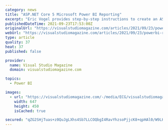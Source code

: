 ```yaml
---
category: news
title: "ASP.NET Core 5 Microsoft Power BI Reporting"
excerpt: "Eric Vogel provides step-by-step instructions to create an ASP.NET 5 Core web app in Visual Studio 2019 and embed a Power BI report in it. Today I'm going to cover how embed a Power BI report in an ASP.NET 5 Core web app. We'll start out by creating a new ..."
publishedDateTime: 2021-09-23T17:53:00Z
originalUrl: "https://visualstudiomagazine.com/articles/2021/09/23/powerbi-report.aspx"
webUrl: "https://visualstudiomagazine.com/articles/2021/09/23/powerbi-report.aspx"
type: article
quality: 37
heat: 37
published: false

provider:
  name: Visual Studio Magazine
  domain: visualstudiomagazine.com

topics:
  - Power BI

images:
  - url: "https://visualstudiomagazine.com/-/media/ECG/visualstudiomagazine/Images/IntroImages2016/0516vsm_pvogelPnetShortA.jpg"
    width: 647
    height: 450
    isCached: true

secured: "qZG2SHjTuas+z0QuJgLXhs4Sb7LLCOQbgI4RavYhzsoPjjcK8+qpHAl0/W9LHRdED0BIkkkWB0m1nP5ZPOU6I8j4aWAVrdKwfgqqGaqAl+yuidz/QXMVLFrATzHZaOnyKrdrGYHZOQ/VCHLG7XtXt0Ujb/c1Dg8UG/Sl6d+0WWtt1MkQpv+ZrOk0JuSp1OG+fzckozlNSkvdvOViboAhGTXhYiDWgVlZ6Kkg//lp7+18PQYnrWlXHmIW8oaqvyyMmal1YBBmH7iYsN0HLlWZSPthRhVZkiLSyWms2OIWjDGguaTqd3YXoS1j1RqF1C3kYq1d5Jnd5Wyjvu5ifMd4/qAqa2UQBXRMPTUnCjDLFvE=;lJCETTl71ne10qNh+/9p2Q=="
---
```



